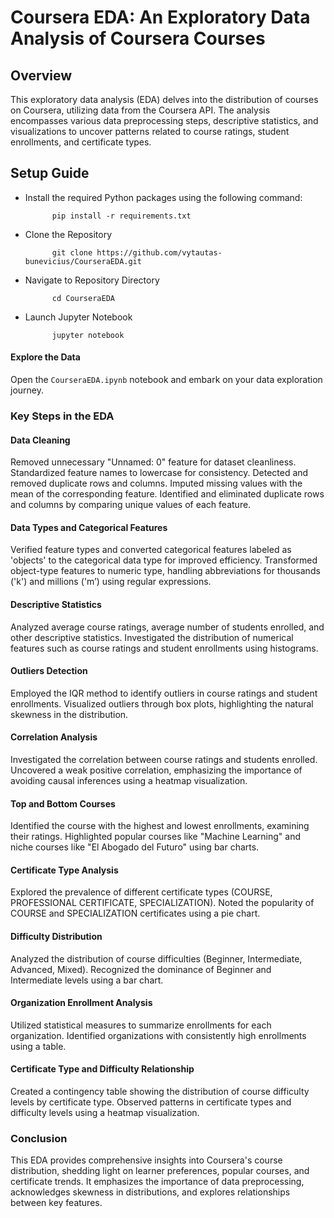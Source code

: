 # Coursera EDA: An Exploratory Data Analysis of Coursera Courses

## Overview

This exploratory data analysis (EDA) delves into the distribution of courses on Coursera, utilizing data from the Coursera API. The analysis encompasses various data preprocessing steps, descriptive statistics, and visualizations to uncover patterns related to course ratings, student enrollments, and certificate types.

## Setup Guide

- Install the required Python packages using the following command:

            pip install -r requirements.txt

- Clone the Repository

            git clone https://github.com/vytautas-bunevicius/CourseraEDA.git

- Navigate to Repository Directory

            cd CourseraEDA

- Launch Jupyter Notebook

            jupyter notebook


#### Explore the Data

Open the `CourseraEDA.ipynb` notebook and embark on your data exploration journey.

### Key Steps in the EDA

#### Data Cleaning

Removed unnecessary "Unnamed: 0" feature for dataset cleanliness.
Standardized feature names to lowercase for consistency.
Detected and removed duplicate rows and columns.
Imputed missing values with the mean of the corresponding feature.
Identified and eliminated duplicate rows and columns by comparing unique values of each feature.

#### Data Types and Categorical Features

Verified feature types and converted categorical features labeled as 'objects' to the categorical data type for improved efficiency.
Transformed object-type features to numeric type, handling abbreviations for thousands ('k') and millions ('m’) using regular expressions.

#### Descriptive Statistics

Analyzed average course ratings, average number of students enrolled, and other descriptive statistics.
Investigated the distribution of numerical features such as course ratings and student enrollments using histograms.

#### Outliers Detection

Employed the IQR method to identify outliers in course ratings and student enrollments.
Visualized outliers through box plots, highlighting the natural skewness in the distribution.

#### Correlation Analysis

Investigated the correlation between course ratings and students enrolled.
Uncovered a weak positive correlation, emphasizing the importance of avoiding causal inferences using a heatmap visualization.

#### Top and Bottom Courses

Identified the course with the highest and lowest enrollments, examining their ratings.
Highlighted popular courses like "Machine Learning" and niche courses like "El Abogado del Futuro" using bar charts.

#### Certificate Type Analysis

Explored the prevalence of different certificate types (COURSE, PROFESSIONAL CERTIFICATE, SPECIALIZATION).
Noted the popularity of COURSE and SPECIALIZATION certificates using a pie chart.

#### Difficulty Distribution

Analyzed the distribution of course difficulties (Beginner, Intermediate, Advanced, Mixed).
Recognized the dominance of Beginner and Intermediate levels using a bar chart.

#### Organization Enrollment Analysis

Utilized statistical measures to summarize enrollments for each organization.
Identified organizations with consistently high enrollments using a table.

#### Certificate Type and Difficulty Relationship

Created a contingency table showing the distribution of course difficulty levels by certificate type.
Observed patterns in certificate types and difficulty levels using a heatmap visualization.

### Conclusion

This EDA provides comprehensive insights into Coursera's course distribution, shedding light on learner preferences, popular courses, and certificate trends. It emphasizes the importance of data preprocessing, acknowledges skewness in distributions, and explores relationships between key features.
